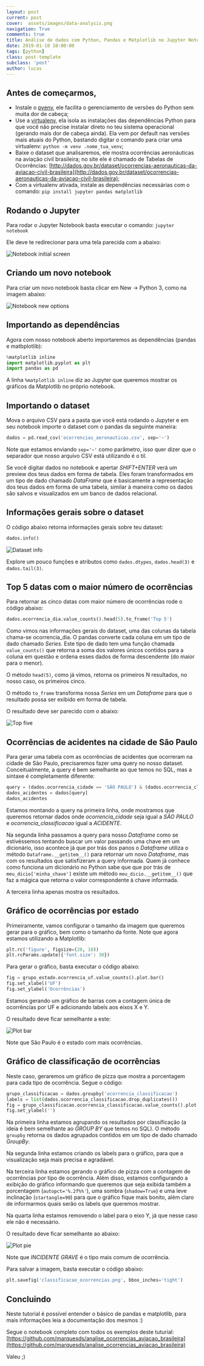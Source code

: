 ```yaml
---
layout: post
current: post
cover:  assets/images/data-analysis.png
navigation: True
comments: true
title: Análise de dados com Python, Pandas e Matplotlib no Jupyter Notebook
date: 2019-01-10 10:00:00
tags: [python]
class: post-template
subclass: 'post'
author: lucas
---
```


## Antes de começarmos,

  - Instale o [pyenv](https://github.com/pyenv/pyenv), ele facilita o gerenciamento de versões do Python sem muita dor de cabeça;
  - Use a [virtualenv](https://virtualenv.pypa.io/en/latest/), ela isola as instalações das dependências Python para que você não precise instalar direto no teu sistema operacional (gerando mais dor de cabeça ainda). Ela vem por default nas versões mais atuais do Python, bastando digitar o comando para criar uma virtualenv: `python -m venv .nome_tua_venv`;
  - Baixe o dataset que analisaremos, ele mostra ocorrências aeronáuticas na aviação civil brasileira; no site ele é chamado de Tabelas de Ocorrências: [http://dados.gov.br/dataset/ocorrencias-aeronauticas-da-aviacao-civil-brasileira](http://dados.gov.br/dataset/ocorrencias-aeronauticas-da-aviacao-civil-brasileira);
  - Com a virtualenv ativada, instale as dependências necessárias com o comando: `pip install jupyter pandas matplotlib`

## Rodando o Jupyter

Para rodar o Jupyter Notebook basta executar o comando: `jupyter notebook`

Ele deve te redirecionar para uma tela parecida com a abaixo:

![Notebook initial screen](assets/images/notebook-initial-screen.png)

## Criando um novo notebook

Para criar um novo notebook basta clicar em New -> Python 3, como na imagem abaixo:

![Notebook new options](assets/images/notebook-new-options.png)

## Importando as dependências

Agora com nosso notebook aberto importaremos as dependências (pandas e matbplotlib):

```python
%matplotlib inline
import matplotlib.pyplot as plt
import pandas as pd
```

A linha `%matplotlib inline` diz ao Jupyter que queremos mostrar os gráficos da Matplotlib no próprio notebook.

## Importando o dataset

Mova o arquivo CSV para a pasta que você está rodando o Jupyter e em seu notebook importe o dataset com o pandas da seguinte maneira:

```python
dados = pd.read_csv('ocorrencias_aeronauticas.csv', sep='~')
```

Note que estamos enviando `sep='~'` como parâmetro, isso quer dizer que o separador que nosso arquivo CSV está utilizando é o til.

Se você digitar dados no notebook e apertar *SHIFT+ENTER* verá um preview dos teus dados em forma de tabela. Eles foram transformados em um tipo de dado chamado *DataFrame* que é basicamente a representação dos teus dados em forma de uma tabela, similar à maneira como os dados são salvos e visualizados em um banco de dados relacional.

## Informações gerais sobre o dataset

O código abaixo retorna informações gerais sobre teu dataset:

```python
dados.info()
```

![Dataset info](assets/images/dataset-info.png)

Explore um pouco funções e atributos como `dados.dtypes`, `dados.head(3)` e `dados.tail(3)`.

## Top 5 datas com o maior número de ocorrências

Para retornar as cinco datas com maior número de ocorrências rode o código abaixo:

```python
dados.ocorrencia_dia.value_counts().head(5).to_frame('Top 5')
```

Como vimos nas informações gerais do dataset, uma das colunas da tabela chama-se ocorrencia_dia. O pandas converte cada coluna em um tipo de dado chamado *Series*. Este tipo de dado tem uma função chamada `value_counts()` que retorna a soma dos valores únicos contidos para a coluna em questão e ordena esses dados de forma descendente (do maior para o menor).

O método `head(5)`, como já vimos, retorna os primeiros N resultados, no nosso caso, os primeiros cinco.

O método `to_frame` transforma nossa *Series* em um *Dataframe* para que o resultado possa ser exibido em forma de tabela.

O resultado deve ser parecido com o abaixo:

![Top five](assets/images/top-five.png)

## Ocorrências de acidentes na cidade de São Paulo

Para gerar uma tabela com as ocorrências de acidentes que ocorreram na cidade de São Paulo, precisaremos fazer uma query no nosso dataset. Conceitualmente, a query é bem semelhante ao que temos no SQL, mas a sintaxe é completamente diferente:

```python
query = (dados.ocorrencia_cidade == 'SÃO PAULO') & (dados.ocorrencia_classificacao == 'ACIDENTE')
dados_acidentes = dados[query]
dados_acidentes
```
Estamos montando a query na primeira linha, onde mostramos que queremos retornar dados onde *ocorrencia_cidade* seja igual a *SÃO PAULO* e *ocorrencia_classificacao* igual a *ACIDENTE*.

Na segunda linha passamos a query para nosso *Dataframe* como se estivéssemos tentando buscar um valor passando uma chave em um dicionário, isso acontece já que por trás dos panos o *Dataframe* utiliza o método `Dataframe.__getitem__()` para retornar um novo *Dataframe*, mas com os resultados que satisfizeram a query informada. Quem já conhece como funciona um dicionário no Python sabe que que por trás de `meu_dicio['minha_chave']` existe um método `meu_dicio.__getitem__()` que faz a mágica que retorna o valor correspondente à chave informada.

A terceira linha apenas mostra os resultados.

## Gráfico de ocorrências por estado

Primeiramente, vamos configurar o tamanho da imagem que queremos gerar para o gráfico, bem como o tamanho da fonte. Note que agora estamos utilizando a Matplotlib:

```python
plt.rc('figure', figsize=(20, 10))
plt.rcParams.update({'font.size': 30})
```

Para gerar o gráfico, basta executar o código abaixo:

```python
fig = grupo_estado.ocorrencia_uf.value_counts().plot.bar()
fig.set_xlabel('UF')
fig.set_ylabel('Ocorrências')
```

Estamos gerando um gráfico de barras com a contagem única de ocorrências por UF e adicionando labels aos eixos X e Y.

O resultado deve ficar semelhante a este:

![Plot bar](assets/images/plot-bar.png)

Note que São Paulo é o estado com mais ocorrências.

## Gráfico de classificação de ocorrências

Neste caso, geraremos um gráfico de pizza que mostra a porcentagem para cada tipo de ocorrência. Segue o código:

```python
grupo_classificacao = dados.groupby('ocorrencia_classificacao')
labels = list(dados.ocorrencia_classificacao.drop_duplicates())
fig = grupo_classificacao.ocorrencia_classificacao.value_counts().plot.pie(labels=labels, autopct='%.2f%%', shadow=True, startangle=90)
fig.set_ylabel('')
```

Na primeira linha estamos agrupando os resultados por classificação (a ideia é bem semelhante ao *GROUP BY* que temos no SQL). O método `groupby` retorna os dados agrupados contidos em um tipo de dado chamado *GroupBy*.

Na segunda linha estamos criando os labels para o gráfico, para que a visualização seja mais precisa e agradável.

Na terceira linha estamos gerando o gráfico de pizza com a contagem de ocorrências por tipo de ocorrência. Além disso, estamos configurando a exibição do gráfico informando que queremos que seja exibida também a porcentagem (`autopct='%.2f%%'`), uma sombra (`shadow=True`) e uma leve inclinação (`startangle=90`) para que o gráfico fique mais bonito, além claro de informarmos quais serão os labels que queremos mostrar.

Na quarta linha estamos removendo o label para o eixo Y, já que nesse caso ele não é necessário.

O resultado deve ficar semelhante ao abaixo:

![Plot pie](assets/images/plot-pie.png)

Note que *INCIDENTE GRAVE* é o tipo mais comum de ocorrência.

Para salvar a imagem, basta executar o código abaixo:

```python
plt.savefig('classificacao_ocorrencias.png', bbox_inches='tight')
```

## Concluindo
Neste tutorial é possível entender o básico de pandas e matplotlib, para mais informações leia a documentação dos mesmos :)

Segue o notebook completo com todos os exemplos deste tuturial: [https://github.com/marquesds/analise_ocorrencias_aviacao_brasileira](https://github.com/marquesds/analise_ocorrencias_aviacao_brasileira)

Valeu ;)
